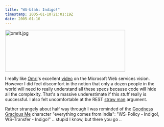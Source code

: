 ```yaml
---
title: "WS-blah: Indigo!"
timestamp: 2005-01-10T21:01:19Z
date: 2005-01-10
---
```


<a href='http://channel9.msdn.com/ShowPost.aspx?PostID=34980#34980'><img alt="omrit.jpg" src="http://blog.whatfettle.com/archives/omrit.jpg" width="392" height="136" border="0" /></a>

I really like <a href='http://www.gazitt.com/OhmBlog/'>Omri</a>'s excellent <a href='http://channel9.msdn.com/ShowPost.aspx?PostID=34980#34980'>video</a> on the Microsoft Web services vision.  However I did feel discomfort in the notion that only a dozen people in the world will need to really understand all these specs because code will hide all the complexity. That's a massive underestimate if this stuff really is successful. I also felt uncomfortable at the REST <a href='http://en.wikipedia.org/wiki/Straw_man'>straw man</a> argument.

Rather strangely about half way through I was reminded of the <a href='http://www.bbc.co.uk/comedy/guide/articles/g/goodnessgracious_66601650.shtml'>Goodness Gracious Me</a> character "everything comes from India": "WS-Policy - Indigo!, WS-Transfer - Indigo!" .. stupid I know, but there you go ..

